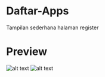 # Daftar-Apps
Tampilan sederhana halaman register

# Preview
![alt text](https://github.com/hakamibrahim/Daftar-Apps/tree/master/app/src/main/res/photo_1.jpg)
![alt text](https://github.com/hakamibrahim/Daftar-Apps/tree/master/app/src/main/res/photo_1.jpg)
